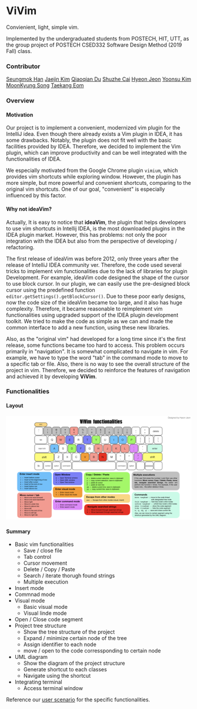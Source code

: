 # ViVim

Convienient, light, simple vim. 

Implemented by the undergraduated students from POSTECH, HIT, UTT, as the group project of POSTECH CSED332 Software Design Method (2019 Fall) class.


### Contributor

[Seungmok Han](hsm9300@postech.ac.kr) 
[Jaejin Kim](starjm0807@postech.ac.kr)
[Qiaoqian Du](qiaoqian@postech.ac.kr)
[Shuzhe Cai](caishuzhe97@postech.ac.kr)
[Hyeon Jeon](jeonhyun97@postech.ac.kr)
[Yoonsu Kim](yoonsu0816@postech.ac.kr)
[MoonKyung Song](moonsong98@postech.ac.kr)
[Taekang Eom](tkeom0114@postech.ac.kr)

### Overview

#### Motivation

Our project is to implement a convenient, modernized vim plugin for the IntelliJ idea. Even though there already exists a Vim plugin in IDEA, it has some drawbacks. Notably, the plugin does not fit well with the basic facilities provided by IDEA. Therefore, we decided to implement the Vim plugin, which can improve productivity and can be well integrated with the functionalities of IDEA. 

We especially motivated from the Google Chrome plugin `vimium`, which provides vim shortcuts while exploring window. However, the plugin has more simple, but more powerful and convenient shortcuts, comparing to the original vim shortcuts. One of our goal, "convenient" is especially influenced by this factor.

#### Why not ideaVim?

Actually, It is easy to notice that **ideaVim**, the plugin that helps developers to use vim shortcuts in Intellij IDEA, is the most downloaded plugins in the IDEA plugin market. However, this has problems: not only the poor integration with the IDEA but also from the perspective of developing / refactoring. 

The first release of ideaVim was before 2012, only three years after the release of IntelliJ IDEA community ver. Therefore, the code used several tricks to implement vim functionalities due to the lack of libraries for plugin Development. For example, ideaVim code designed the shape of the cursor to use block cursor. In our plugin, we can easily use the pre-designed block cursor using the predefined function `editor.getSettings().getBlockCursor()`. Due to these poor early designs, now the code size of the ideaVim became too large, and it also has huge complexity. Therefore, it became reasonable to reimplement vim functionalities using upgraded support of the IDEA plugin development toolkit. We tried to make the code as simple as we can and made the common interface to add a new function, using these new libraries. 

Also, as the "original vim" had developed for a long time since it's the first release, some functions became too hard to access. This problem occurs primarily in "navigation". It is somewhat complicated to navigate in vim. For example, we have to type the word "tab" in the command mode to move to a specific tab or file. Also, there is no way to see the overall structure of the project in vim. Therefore, we decided to reinforce the features of navigation and achieved it by developing **ViVim**.



### Functionalities

#### Layout

![Functionalities layout](materials/images/functionalites.jpeg)

#### Summary

- Basic vim functionalities
  - Save / close file
  - Tab control
  - Cursor movement
  - Delete / Copy / Paste
  - Search / iterate thorugh found strings
  - Multiple execution
- Insert mode
- Commnad mode
- Visual mode
  - Basic visual mode
  - Visual linde mode
- Open / Close code segment
- Project tree structure
  - Show the tree structure of the project 
  - Expand / minimize certain node of the tree
  - Assign identifier to each node
  - move / open to the code corressponding to certain node
- UML diagram
  - Show the diagram of the project structure
  - Generate shortcut to each classes
  - Navigate using the shortcut
- Integrating terminal
  - Access terminal window

Reference our [user scenario](https://csed332.postech.ac.kr/team7/team7_project/wikis/explanations/user_scenario) for the specific functionalities.


